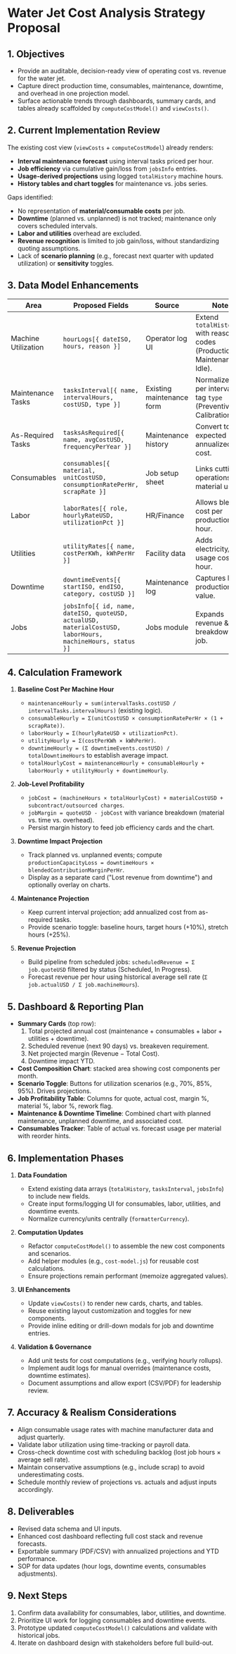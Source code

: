 # Water Jet Cost Analysis Strategy Proposal

## 1. Objectives
- Provide an auditable, decision-ready view of operating cost vs. revenue for the water jet.
- Capture direct production time, consumables, maintenance, downtime, and overhead in one projection model.
- Surface actionable trends through dashboards, summary cards, and tables already scaffolded by `computeCostModel()` and `viewCosts()`.

## 2. Current Implementation Review
The existing cost view (`viewCosts` + `computeCostModel`) already renders:
- **Interval maintenance forecast** using interval tasks priced per hour.
- **Job efficiency** via cumulative gain/loss from `jobsInfo` entries.
- **Usage-derived projections** using logged `totalHistory` machine hours.
- **History tables and chart toggles** for maintenance vs. jobs series.

Gaps identified:
- No representation of **material/consumable costs** per job.
- **Downtime** (planned vs. unplanned) is not tracked; maintenance only covers scheduled intervals.
- **Labor and utilities** overhead are excluded.
- **Revenue recognition** is limited to job gain/loss, without standardizing quoting assumptions.
- Lack of **scenario planning** (e.g., forecast next quarter with updated utilization) or **sensitivity** toggles.

## 3. Data Model Enhancements
| Area | Proposed Fields | Source | Notes |
| --- | --- | --- | --- |
| Machine Utilization | `hourLogs[{ dateISO, hours, reason }]` | Operator log UI | Extend `totalHistory` with reason codes (Production, Maintenance, Idle). |
| Maintenance Tasks | `tasksInterval[{ name, intervalHours, costUSD, type }]` | Existing maintenance form | Normalize cost per interval and tag `type` (Preventive, Calibration). |
| As-Required Tasks | `tasksAsRequired[{ name, avgCostUSD, frequencyPerYear }]` | Maintenance history | Convert to expected annualized cost. |
| Consumables | `consumables[{ material, unitCostUSD, consumptionRatePerHr, scrapRate }]` | Job setup sheet | Links cutting operations to material usage. |
| Labor | `laborRates[{ role, hourlyRateUSD, utilizationPct }]` | HR/Finance | Allows blended cost per production hour. |
| Utilities | `utilityRates[{ name, costPerKWh, kWhPerHr }]` | Facility data | Adds electricity/water usage cost per hour. |
| Downtime | `downtimeEvents[{ startISO, endISO, category, costUSD }]` | Maintenance log | Captures lost production value. |
| Jobs | `jobsInfo[{ id, name, dateISO, quoteUSD, actualUSD, materialCostUSD, laborHours, machineHours, status }]` | Jobs module | Expands revenue & cost breakdown per job. |

## 4. Calculation Framework
1. **Baseline Cost Per Machine Hour**
   - `maintenanceHourly = sum(intervalTasks.costUSD / intervalTasks.intervalHours)` (existing logic).
   - `consumableHourly = Σ(unitCostUSD × consumptionRatePerHr × (1 + scrapRate))`.
   - `laborHourly = Σ(hourlyRateUSD × utilizationPct)`.
   - `utilityHourly = Σ(costPerKWh × kWhPerHr)`.
   - `downtimeHourly = (Σ downtimeEvents.costUSD) / totalDowntimeHours` to establish average impact.
   - `totalHourlyCost = maintenanceHourly + consumableHourly + laborHourly + utilityHourly + downtimeHourly`.

2. **Job-Level Profitability**
   - `jobCost = (machineHours × totalHourlyCost) + materialCostUSD + subcontract/outsourced charges`.
   - `jobMargin = quoteUSD - jobCost` with variance breakdown (material vs. time vs. overhead).
   - Persist margin history to feed job efficiency cards and the chart.

3. **Downtime Impact Projection**
   - Track planned vs. unplanned events; compute `productionCapacityLoss = downtimeHours × blendedContributionMarginPerHr`.
   - Display as a separate card ("Lost revenue from downtime") and optionally overlay on charts.

4. **Maintenance Projection**
   - Keep current interval projection; add annualized cost from as-required tasks.
   - Provide scenario toggle: baseline hours, target hours (+10%), stretch hours (+25%).

5. **Revenue Projection**
   - Build pipeline from scheduled jobs: `scheduledRevenue = Σ job.quoteUSD` filtered by status (Scheduled, In Progress).
   - Forecast revenue per hour using historical average sell rate (`Σ job.actualUSD / Σ job.machineHours`).

## 5. Dashboard & Reporting Plan
- **Summary Cards** (top row):
  1. Total projected annual cost (maintenance + consumables + labor + utilities + downtime).
  2. Scheduled revenue (next 90 days) vs. breakeven requirement.
  3. Net projected margin (Revenue − Total Cost).
  4. Downtime impact YTD.
- **Cost Composition Chart**: stacked area showing cost components per month.
- **Scenario Toggle**: Buttons for utilization scenarios (e.g., 70%, 85%, 95%). Drives projections.
- **Job Profitability Table**: Columns for quote, actual cost, margin %, material %, labor %, rework flag.
- **Maintenance & Downtime Timeline**: Combined chart with planned maintenance, unplanned downtime, and associated cost.
- **Consumables Tracker**: Table of actual vs. forecast usage per material with reorder hints.

## 6. Implementation Phases
1. **Data Foundation**
   - Extend existing data arrays (`totalHistory`, `tasksInterval`, `jobsInfo`) to include new fields.
   - Create input forms/logging UI for consumables, labor, utilities, and downtime events.
   - Normalize currency/units centrally (`formatterCurrency`).

2. **Computation Updates**
   - Refactor `computeCostModel()` to assemble the new cost components and scenarios.
   - Add helper modules (e.g., `cost-model.js`) for reusable cost calculations.
   - Ensure projections remain performant (memoize aggregated values).

3. **UI Enhancements**
   - Update `viewCosts()` to render new cards, charts, and tables.
   - Reuse existing layout customization and toggles for new components.
   - Provide inline editing or drill-down modals for job and downtime entries.

4. **Validation & Governance**
   - Add unit tests for cost computations (e.g., verifying hourly rollups).
   - Implement audit logs for manual overrides (maintenance costs, downtime estimates).
   - Document assumptions and allow export (CSV/PDF) for leadership review.

## 7. Accuracy & Realism Considerations
- Align consumable usage rates with machine manufacturer data and adjust quarterly.
- Validate labor utilization using time-tracking or payroll data.
- Cross-check downtime cost with scheduling backlog (lost job hours × average sell rate).
- Maintain conservative assumptions (e.g., include scrap) to avoid underestimating costs.
- Schedule monthly review of projections vs. actuals and adjust inputs accordingly.

## 8. Deliverables
- Revised data schema and UI inputs.
- Enhanced cost dashboard reflecting full cost stack and revenue forecasts.
- Exportable summary (PDF/CSV) with annualized projections and YTD performance.
- SOP for data updates (hour logs, downtime events, consumables adjustments).

## 9. Next Steps
1. Confirm data availability for consumables, labor, utilities, and downtime.
2. Prioritize UI work for logging consumables and downtime events.
3. Prototype updated `computeCostModel()` calculations and validate with historical jobs.
4. Iterate on dashboard design with stakeholders before full build-out.
